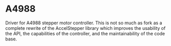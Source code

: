 # A4988
Driver for A4988 stepper motor controller.  This is not so much as fork as a complete rewrite of the AccelStepper
library which improves the usability of the API, the capabilities of the controller, and the maintainability of the
code base.

